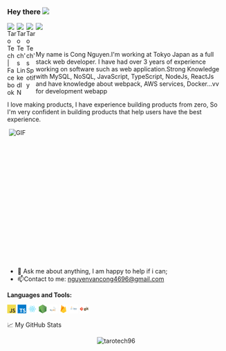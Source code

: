 ### Hey there <img src="https://media.giphy.com/media/hvRJCLFzcasrR4ia7z/giphy.gif" width="25px">
<a href="https://www.facebook.com/TaroTech4696/">
  <img align="left" alt="Taro Tech | Facebook" width="22px" src="https://advanceprobasketball.com/wp-content/uploads/2016/02/facebook-icon-preview-400x400.png" />
</a>
<a href="https://www.linkedin.com/in/nguyen-cong-a1b61a189/">
  <img align="left" alt="Taro Tech's LinkedIN" width="22px" src="https://img.flaticon.com/icons/png/512/174/174857.png?size=1200x630f&pad=10,10,10,10&ext=png&bg=FFFFFFFF" />
</a>
<a href="https://www.instagram.com/congtaro___/">
  <img align="left" alt="Taro Tech's Spotify" width="22px" src="http://assets.stickpng.com/images/580b57fcd9996e24bc43c521.png" />
</a>

![](https://visitor-badge.glitch.me/badge?page_id=tarotech96.tarotech96)

<br />

My name is Cong Nguyen.I'm working at Tokyo Japan as a full stack web developer. I have had over 3 years of experience working on software such as web application.Strong Knowledge with MySQL, NoSQL, JavaScript, TypeScript, NodeJs, ReactJs and have knowledge about webpack, AWS services, Docker...vv for development webapp

I love making products, I have experience building products from zero, So I'm very confident in building products that help users have the best experience.


  <img align="right" alt="GIF" src="https://github.com/abhisheknaiidu/abhisheknaiidu/blob/master/code.gif?raw=true" width="500" height="320" />
  
- 💬 Ask me about anything, I am happy to help if i can;
- 📫Contact to me: nguyenvancong4696@gmail.com

**Languages and Tools:**  

<code><img height="20" src="https://raw.githubusercontent.com/github/explore/80688e429a7d4ef2fca1e82350fe8e3517d3494d/topics/javascript/javascript.png"></code>
<code><img height="20" src="https://raw.githubusercontent.com/github/explore/80688e429a7d4ef2fca1e82350fe8e3517d3494d/topics/typescript/typescript.png"></code>
<code><img height="20" src="https://raw.githubusercontent.com/github/explore/80688e429a7d4ef2fca1e82350fe8e3517d3494d/topics/react/react.png"></code>
<code><img height="20" src="https://raw.githubusercontent.com/github/explore/80688e429a7d4ef2fca1e82350fe8e3517d3494d/topics/nodejs/nodejs.png"></code>
<code><img height="20" src="https://raw.githubusercontent.com/github/explore/80688e429a7d4ef2fca1e82350fe8e3517d3494d/topics/mysql/mysql.png"></code>
<code><img height="20" src="https://raw.githubusercontent.com/github/explore/80688e429a7d4ef2fca1e82350fe8e3517d3494d/topics/firebase/firebase.png"></code>
<code><img height="20" src="https://raw.githubusercontent.com/github/explore/80688e429a7d4ef2fca1e82350fe8e3517d3494d/topics/java/java.png"></code>
<code><img height="20" src="https://raw.githubusercontent.com/github/explore/80688e429a7d4ef2fca1e82350fe8e3517d3494d/topics/git/git.png"></code>



📈 My GitHub Stats

<p align="center"> <img src="https://github-readme-stats.vercel.app/api?username=tarotech96&show_icons=true&theme=gotham" alt="tarotech96" />





